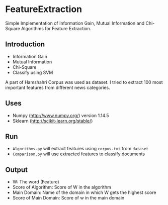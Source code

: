 # FeatureExtraction
Simple Implementation of Information Gain, Mutual Information and Chi-Square Algorithms for Feature Extraction.

## Introduction
 * Information Gain
 * Mutual Information
 * Chi-Square
 * Classify using SVM

A part of Hamshahri Corpus was used as dataset. I tried to extract 100 most important features from different news categories.

## Uses
 - Numpy (http://www.numpy.org/) version 1.14.5
 - Sklearn (http://scikit-learn.org/stable/)

## Run
 - `Algorithms.py` will extract features using `corpus.txt` from `dataset`
 - `Comparison.py` will use extracted features to classify documents

## Output
 - W: The word (Feature) 
 - Score of Algorithm: Score of W in the algorithm
 - Main Domain: Name of the domain in which W gets the highest score
 - Score of Main Domain: Score of w in the main domain
